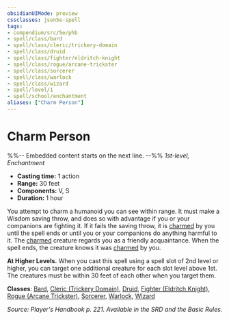 ```yaml
---
obsidianUIMode: preview
cssclasses: json5e-spell
tags:
- compendium/src/5e/phb
- spell/class/bard
- spell/class/cleric/trickery-domain
- spell/class/druid
- spell/class/fighter/eldritch-knight
- spell/class/rogue/arcane-trickster
- spell/class/sorcerer
- spell/class/warlock
- spell/class/wizard
- spell/level/1
- spell/school/enchantment
aliases: ["Charm Person"]
---
```

# Charm Person
%%-- Embedded content starts on the next line. --%%
*1st-level, Enchantment*  

- **Casting time:** 1 action
- **Range:** 30 feet
- **Components:** V, S
- **Duration:** 1 hour

You attempt to charm a humanoid you can see within range. It must make a Wisdom saving throw, and does so with advantage if you or your companions are fighting it. If it fails the saving throw, it is [charmed](rules/conditions.md#charmed) by you until the spell ends or until you or your companions do anything harmful to it. The [charmed](rules/conditions.md#charmed) creature regards you as a friendly acquaintance. When the spell ends, the creature knows it was [charmed](rules/conditions.md#charmed) by you.

**At Higher Levels.** When you cast this spell using a spell slot of 2nd level or higher, you can target one additional creature for each slot level above 1st. The creatures must be within 30 feet of each other when you target them.

**Classes**: [Bard](compendium/classes/bard.md), [Cleric (Trickery Domain)](compendium/classes/cleric-trickery-domain.md), [Druid](compendium/classes/druid.md), [Fighter (Eldritch Knight)](compendium/classes/fighter-eldritch-knight.md), [Rogue (Arcane Trickster)](compendium/classes/rogue-arcane-trickster.md), [Sorcerer](compendium/classes/sorcerer.md), [Warlock](compendium/classes/warlock.md), [Wizard](compendium/classes/wizard.md)

*Source: Player's Handbook p. 221. Available in the SRD and the Basic Rules.*